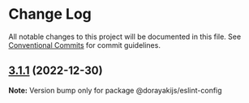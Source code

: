 # Change Log

All notable changes to this project will be documented in this file.
See [Conventional Commits](https://conventionalcommits.org) for commit guidelines.

## [3.1.1](https://github.com/dorayakijs/eslint-config/compare/@dorayakijs/eslint-config@3.0.1...@dorayakijs/eslint-config@3.1.1) (2022-12-30)

**Note:** Version bump only for package @dorayakijs/eslint-config
